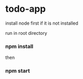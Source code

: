 # todo-app

install node first if it is not installed

run in root directory
### npm install

then
### npm start
